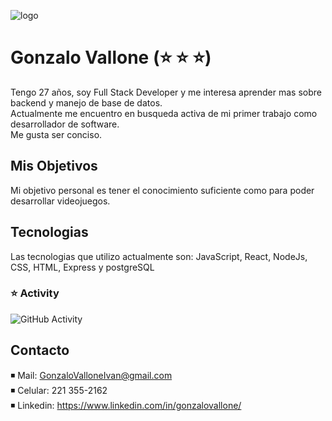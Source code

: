 ![logo](https://p4.wallpaperbetter.com/wallpaper/478/36/1021/video-game-sekiro-shadows-die-twice-samurai-hd-wallpaper-preview.jpg)
# Gonzalo Vallone (:star: :star: :star:)
Tengo 27 años, soy Full Stack Developer y me interesa aprender mas sobre backend y manejo de base de datos.\
Actualmente me encuentro en busqueda activa de mi primer trabajo como desarrollador de software.\
Me gusta ser conciso.

## Mis Objetivos

Mi objetivo personal es tener el conocimiento suficiente como para poder desarrollar videojuegos.

## Tecnologias

Las tecnologias que utilizo actualmente son:
JavaScript, React, NodeJs, CSS, HTML, Express y postgreSQL

### :star: Activity
![GitHub Activity](https://github-readme-streak-stats.herokuapp.com/?user=GonzaloIvanVallone)

## Contacto
◾ Mail: GonzaloValloneIvan@gmail.com\
◾ Celular: 221 355-2162\
◾ Linkedin: https://www.linkedin.com/in/gonzalovallone/
